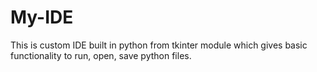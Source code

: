 # My-IDE
This is custom IDE built in python from tkinter module which gives basic functionality to run, open, save python files.
<br> <br>
